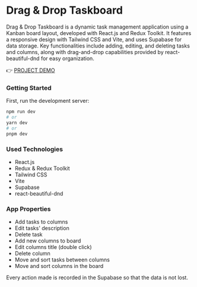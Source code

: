 # Drag & Drop Taskboard

Drag & Drop Taskboard is a dynamic task management application using a Kanban board layout, developed with React.js and Redux Toolkit. It features a responsive design with Tailwind CSS and Vite, and uses Supabase for data storage. Key functionalities include adding, editing, and deleting tasks and columns, along with drag-and-drop capabilities provided by react-beautiful-dnd for easy organization.

👉 [PROJECT DEMO](https://taskboard-eta.vercel.app/)

### Getting Started

First, run the development server:

```bash
npm run dev
# or
yarn dev
# or
pnpm dev
```

### Used Technologies

- React.js
- Redux & Redux Toolkit
- Tailwind CSS
- Vite
- Supabase
- react-beautiful-dnd

### App Properties

- Add tasks to columns
- Edit tasks' description
- Delete task
- Add new columns to board
- Edit columns title (double click)
- Delete column
- Move and sort tasks between columns
- Move and sort columns in the board

Every action made is recorded in the Supabase so that the data is not lost.
